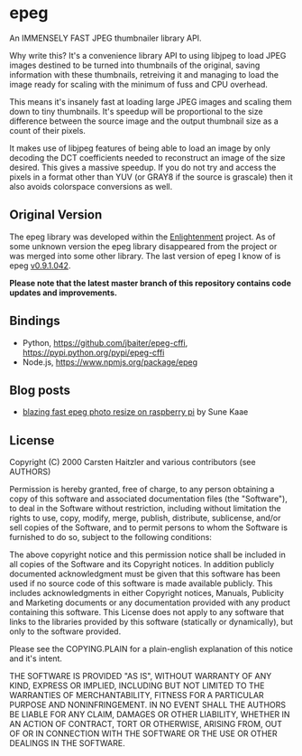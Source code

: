 epeg
====

An IMMENSELY FAST JPEG thumbnailer library API.

Why write this? It's a convenience library API to using libjpeg to load JPEG
images destined to be turned into thumbnails of the original, saving
information with these thumbnails, retreiving it and managing to load the image
ready for scaling with the minimum of fuss and CPU overhead.

This means it's insanely fast at loading large JPEG images and scaling them
down to tiny thumbnails. It's speedup will be proportional to the size
difference between the source image and the output thumbnail size as a
count of their pixels.

It makes use of libjpeg features of being able to load an image by only
decoding the DCT coefficients needed to reconstruct an image of the size
desired. This gives a massive speedup. If you do not try and access the pixels
in a format other than YUV (or GRAY8 if the source is grascale) then it also
avoids colorspace conversions as well.

Original Version
----------------

The epeg library was developed within the [Enlightenment](http://www.enlightenment.org) project. 
As of some unknown version the epeg library disappeared from the project or was merged into some other library.
The last version of epeg I know of is epeg [v0.9.1.042](https://github.com/mattes/epeg/archive/v0.9.1.042.zip).

**Please note that the latest master branch of this repository contains code updates and improvements.**

Bindings
--------
 * Python, https://github.com/jbaiter/epeg-cffi, https://pypi.python.org/pypi/epeg-cffi
 * Node.js, https://www.npmjs.org/package/epeg

Blog posts
----------

 * [blazing fast epeg photo resize on raspberry pi](https://web.archive.org/web/20160310234752/http://blog.sunekaae.com/2013/04/blazing-fast-epeg-photo-resize-on_3.html) by Sune Kaae



License
-------
Copyright (C) 2000 Carsten Haitzler and various contributors (see AUTHORS)

Permission is hereby granted, free of charge, to any person obtaining a copy
of this software and associated documentation files (the "Software"), to
deal in the Software without restriction, including without limitation the
rights to use, copy, modify, merge, publish, distribute, sublicense, and/or
sell copies of the Software, and to permit persons to whom the Software is
furnished to do so, subject to the following conditions:

The above copyright notice and this permission notice shall be included in
all copies of the Software and its Copyright notices. In addition publicly
documented acknowledgment must be given that this software has been used if no
source code of this software is made available publicly. This includes
acknowledgments in either Copyright notices, Manuals, Publicity and Marketing
documents or any documentation provided with any product containing this
software. This License does not apply to any software that links to the
libraries provided by this software (statically or dynamically), but only to
the software provided.

Please see the COPYING.PLAIN for a plain-english explanation of this notice
and it's intent.

THE SOFTWARE IS PROVIDED "AS IS", WITHOUT WARRANTY OF ANY KIND, EXPRESS OR
IMPLIED, INCLUDING BUT NOT LIMITED TO THE WARRANTIES OF MERCHANTABILITY,
FITNESS FOR A PARTICULAR PURPOSE AND NONINFRINGEMENT. IN NO EVENT SHALL
THE AUTHORS BE LIABLE FOR ANY CLAIM, DAMAGES OR OTHER LIABILITY, WHETHER 
IN AN ACTION OF CONTRACT, TORT OR OTHERWISE, ARISING FROM, OUT OF OR IN
CONNECTION WITH THE SOFTWARE OR THE USE OR OTHER DEALINGS IN THE SOFTWARE.
